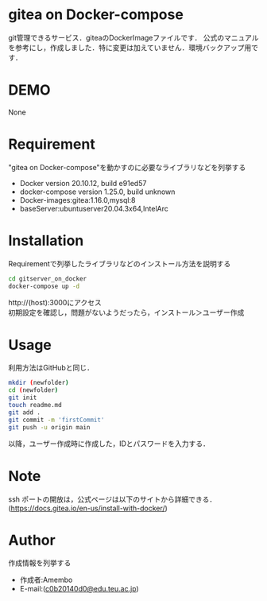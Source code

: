 # gitea on Docker-compose
git管理できるサービス．giteaのDockerImageファイルです．
公式のマニュアルを参考にし，作成しました．特に変更は加えていません．環境バックアップ用です．
 
# DEMO
None

# Requirement
 
"gitea on Docker-compose"を動かすのに必要なライブラリなどを列挙する
 
* Docker version 20.10.12, build e91ed57
* docker-compose version 1.25.0, build unknown
* Docker-images:gitea:1.16.0,mysql:8
* baseServer:ubuntuserver20.04.3x64,IntelArc
 
# Installation
 
Requirementで列挙したライブラリなどのインストール方法を説明する
 
```bash
cd gitserver_on_docker
docker-compose up -d
```
http://(host):3000にアクセス<br>
初期設定を確認し，問題がないようだったら，インストール＞ユーザー作成
# Usage
 
利用方法はGitHubと同じ．
 
```bash
mkdir (newfolder)
cd (newfolder)
git init
touch readme.md
git add .
git commit -m 'firstCommit'
git push -u origin main
```
以降，ユーザー作成時に作成した，IDとパスワードを入力する．
 
# Note
ssh ポートの開放は，公式ページは以下のサイトから詳細できる．
(https://docs.gitea.io/en-us/install-with-docker/) 
# Author
 
作成情報を列挙する
 
* 作成者:Amembo
* E-mail:(c0b20140d0@edu.teu.ac.jp)
